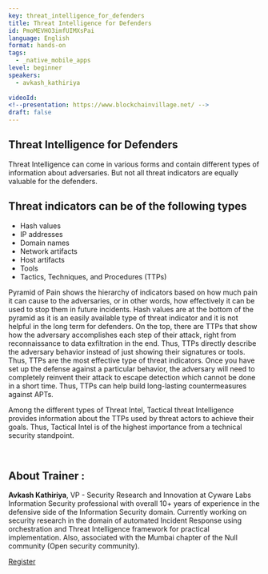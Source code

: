 ```yaml
---
key: threat_intelligence_for_defenders
title: Threat Intelligence for Defenders
id: PmoMEVHO3imfUIMXsPai
language: English
format: hands-on
tags:
  - _native_mobile_apps
level: beginner
speakers:
  - avkash_kathiriya
  
videoId: 
<!--presentation: https://www.blockchainvillage.net/ -->
draft: false
---
```

<h2>Threat Intelligence for Defenders</h2>

Threat Intelligence can come in various forms and contain different types of information about adversaries. But not all threat indicators are equally valuable for the defenders.


<h2>Threat indicators can be of the following types</h2>
<ul>
<li>Hash values </li>
<li>IP addresses </li>
<li>Domain names </li>
<li>Network artifacts </li>
<li>Host artifacts </li>
<li>Tools </li>
<li>Tactics, Techniques, and Procedures (TTPs) </li>
</ul>

Pyramid of Pain shows the hierarchy of indicators based on how much pain it can cause to the adversaries, or in other words, how effectively it can be used to stop them in future incidents. Hash values are at the bottom of the pyramid as it is an easily available type of threat indicator and it is not helpful in the long term for defenders. On the top, there are TTPs that show how the adversary accomplishes each step of their attack, right from reconnaissance to data exfiltration in the end. Thus, TTPs directly describe the adversary behavior instead of just showing their signatures or tools. Thus, TTPs are the most effective type of threat indicators. Once you have set up the defense against a particular behavior, the adversary will need to completely reinvent their attack to escape detection which cannot be done in a short time. Thus, TTPs can help build long-lasting countermeasures against APTs.

Among the different types of Threat Intel, Tactical threat Intelligence provides information about the TTPs used by threat actors to achieve their goals. Thus, Tactical Intel is of the highest importance from a technical security standpoint.

<br/>
<h2>About Trainer :</h2>

<b>Avkash Kathiriya</b>, VP - Security Research and Innovation at Cyware Labs Information Security professional with overall 10+ years of experience in the defensive side of the Information Security domain. Currently working on security research in the domain of automated Incident Response using orchestration and Threat Intelligence framework for practical implementation. Also, associated with the Mumbai chapter of the Null community (Open security community).

<a align="center" class="btn primary" target="_blank" rel="noopener" href="https://docs.google.com/forms/d/1kGabIi7H4Kfg7fmMIeu1ZYZflU0EYG38G-JurvNo42E/">Register</a>